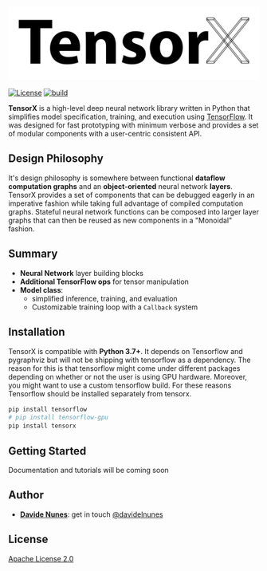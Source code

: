 ## 
![](docs/theme/assets/images/logo_full.svg)

[![License](https://img.shields.io/badge/license-Apache%202.0-blue.svg)](http://www.apache.org/licenses/LICENSE-2.0.html)
[![build](https://travis-ci.org/davidenunes/tensorx.svg?branch=master)](https://travis-ci.org/davidenunes/tensorx)
<!--[![Docs](https://readthedocs.org/projects/tensorx/badge/?version=latest)](http://tensorx.readthedocs.io/en/latest/?badge=latest)-->

**TensorX** is a high-level deep neural network library written in Python
that simplifies model specification, training, and execution using 
[TensorFlow](https://www.tensorflow.org/). It was designed for fast 
prototyping with minimum verbose and provides a set of modular 
components with a user-centric consistent API.

## Design Philosophy

It's design philosophy is somewhere between functional **dataflow 
computation graphs** and an **object-oriented** neural network **layers**. 
TensorX provides a set of components that can be debugged eagerly in an 
imperative fashion while taking full advantage of compiled computation 
graphs. Stateful neural network functions can be composed into larger 
layer graphs that can then be reused as new components in a "Monoidal" fashion.

## Summary

* **Neural Network** layer building blocks
* **Additional TensorFlow ops**  for tensor manipulation
* **Model class**:
    - simplified inference, training, and evaluation
    - Customizable training loop with a ``Callback`` system
    

<!--**Documentation** will be available at [tensorx.readthedocs.io](http://tensorx.readthedocs.io/en/latest/?badge=latest).-->


## Installation
TensorX is compatible with **Python 3.7+**. It depends on Tensorflow and pygraphviz but will not be shipping with tensorflow as a dependency. The reason for this is that tensorflow might come under different packages depending on whether or not the user is using GPU hardware. Moreover, you might want to use a custom tensorflow build. For these reasons Tensorflow should be installed separately from tensorx.

``` bash
pip install tensorflow 
# pip install tensorflow-gpu
pip install tensorx
```

## Getting Started
Documentation and tutorials will be coming soon

## Author
* **[Davide Nunes](https://github.com/davidenunes)**: get in touch [@davidelnunes](https://twitter.com/davidelnunes)

## License

[Apache License 2.0](LICENSE)
